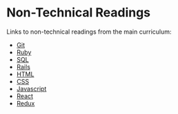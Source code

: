 # Non-Technical Readings

Links to non-technical readings from the main curriculum:
* [Git][git]
* [Ruby][ruby]
* [SQL][sql]
* [Rails][rails]
* [HTML][html]
* [CSS][css]
* [Javascript][js]
* [React][react]
* [Redux][redux]


[git]: https://github.com/appacademy/curriculum/blob/master/ruby/readings/git_nontech.md
[ruby]: https://github.com/appacademy/curriculum/blob/master/ruby/readings/ruby_nontech.md
[sql]: https://github.com/appacademy/curriculum/blob/master/sql/readings/sql_nontech.md
[rails]: https://github.com/appacademy/curriculum/blob/master/rails/readings/rails_nontech.md
[html]: https://github.com/appacademy/curriculum/blob/master/html-css/readings/html_nontech.md
[css]: https://github.com/appacademy/curriculum/blob/master/html-css/readings/css_nontech.md
[js]: https://github.com/appacademy/curriculum/blob/master/javascript/readings/js-nontech.md
[react]: https://github.com/appacademy/curriculum/blob/master/react/readings/react_nontech.md
[redux]: https://github.com/appacademy/curriculum/blob/master/react/readings/redux_nontech.md
